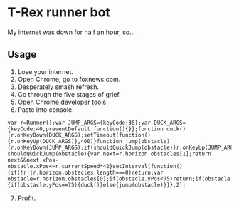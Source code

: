 # T-Rex runner bot

My internet was down for half an hour, so...

## Usage

1. Lose your internet.
2. Open Chrome, go to foxnews.com.
3. Desperately smash refresh.
4. Go through the five stages of grief.
5. Open Chrome developer tools.
6. Paste into console:
```
var r=Runner();var JUMP_ARGS={keyCode:38};var DUCK_ARGS={keyCode:40,preventDefault:function(){}};function duck(){r.onKeyDown(DUCK_ARGS);setTimeout(function(){r.onKeyUp(DUCK_ARGS)},400)}function jump(obstacle){r.onKeyDown(JUMP_ARGS);if(shouldQuickJump(obstacle))r.onKeyUp(JUMP_ARGS)}function shouldQuickJump(obstacle){var next=r.horizon.obstacles[1];return next&&next.xPos-obstacle.xPos<=r.currentSpeed*42}setInterval(function(){if(!r||r.horizon.obstacles.length===0)return;var obstacle=r.horizon.obstacles[0];if(obstacle.yPos<75)return;if(obstacle.xPos<=r.currentSpeed*18){if(obstacle.yPos==75){duck()}else{jump(obstacle)}}},2);
```
7. Profit.
